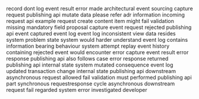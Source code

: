 record dont log event result error made architectural event sourcing capture request publishing api mutate data please refer adr information incoming request api example request create content item might fail validation missing mandatory field proposal capture event request rejected publishing api event captured event log event log inconsistent view data resides system problem state system would harder understand event log contains information bearing behaviour system attempt replay event history containing rejected event would encounter error capture event result error response publishing api also follows case error response returned publishing api internal state system mutated consequence event log updated transaction change internal state publishing api downstream asynchronous request allowed fail validation must performed publishing api part synchronous requestresponse cycle asynchronous downstream request fail regarded system error investigated developer
